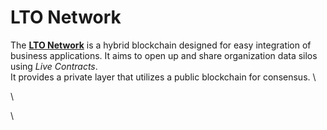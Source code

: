 # LTO Network

The [**LTO Network**](https://ltonetwork.com) is a hybrid blockchain designed for easy integration of business applications. It aims to open up and share organization data silos using _Live Contracts_. \
It provides a private layer that utilizes a public blockchain for consensus. \


\


\
